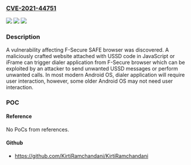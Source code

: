 ### [CVE-2021-44751](https://cve.mitre.org/cgi-bin/cvename.cgi?name=CVE-2021-44751)
![](https://img.shields.io/static/v1?label=Product&message=F-Secure%20SAFE%20Browser%20for%20Android%20Version%2018.5%20%26%20below&color=blue)
![](https://img.shields.io/static/v1?label=Version&message=18.5%3C%2018.6%20&color=brighgreen)
![](https://img.shields.io/static/v1?label=Vulnerability&message=F-Secure%20SAFE%20Browser%20vulnerable%20to%20USSD%20attacks&color=brighgreen)

### Description

A vulnerability affecting F-Secure SAFE browser was discovered. A maliciously crafted website attached with USSD code in JavaScript or iFrame can trigger dialer application from F-Secure browser which can be exploited by an attacker to send unwanted USSD messages or perform unwanted calls. In most modern Android OS, dialer application will require user interaction, however, some older Android OS may not need user interaction.

### POC

#### Reference
No PoCs from references.

#### Github
- https://github.com/KirtiRamchandani/KirtiRamchandani

